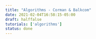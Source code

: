 ```yaml
---
title: "Algorithms - Corman & Balkcom"
date: 2021-02-04T16:58:15-05:00
draft: halffalse
tutorials: ['algorithms']
status: done
---
```


